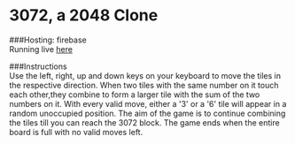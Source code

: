 # 3072, a 2048 Clone 

###Hosting: firebase    
Running live <a href="https://project-7931456944995520935.web.app" target="_blank">here</a>

###Instructions      
Use the left, right, up and down keys on your keyboard to move the tiles in the respective direction. When two tiles with the same number on it touch each other,they combine to form a larger tile with the sum of the two numbers on it. With every valid move, either a '3' or a '6' tile will appear in a random unoccupied position. The aim of the game is to continue combining the tiles till you can reach the 3072 block. The game ends when the entire board is full with no valid moves left. 

